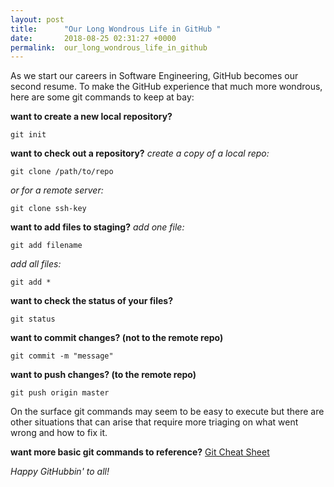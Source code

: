 ```yaml
---
layout: post
title:      "Our Long Wondrous Life in GitHub "
date:       2018-08-25 02:31:27 +0000
permalink:  our_long_wondrous_life_in_github
---
```



As we start our careers in Software Engineering, GitHub becomes our second resume. To make the GitHub experience that much more wondrous, here are some git commands to keep at bay:

**want to create a new local repository?**
```
git init
```

**want to check out a repository?**
*create a copy of a local repo:*
```
git clone /path/to/repo
```

*or for a remote server:*
```
git clone ssh-key
```

**want to add files to staging?** 
*add one file:*
```
git add filename
```

*add all files:*
```
git add *
```

**want to check the status of your files?**
```
git status
```

**want to commit changes? (not to the remote repo)**
``` 
git commit -m "message"
```

**want to push changes? (to the remote repo)**
```
git push origin master
```

On the surface git commands may seem to be easy to execute but there are other situations that can arise that require more triaging on what went wrong and how to fix it. 

**want more basic git commands to reference?**
[Git Cheat Sheet](https://services.github.com/on-demand/downloads/github-git-cheat-sheet.pdf)

*Happy GitHubbin' to all!*


